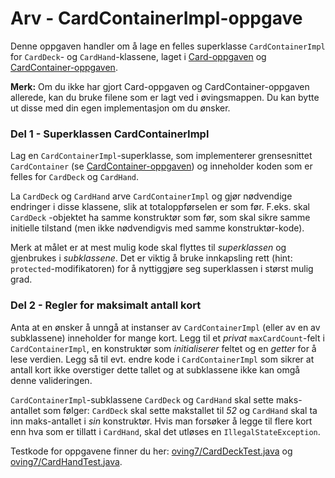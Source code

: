 # Arv - CardContainerImpl-oppgave

Denne oppgaven handler om å lage en felles superklasse `CardContainerImpl`
for `CardDeck`- og `CardHand`-klassene, laget i [Card-oppgaven](../oving4/Card.md)
og [CardContainer-oppgaven](../oving5/CardContainer.md).

**Merk:** Om du ikke har gjort Card-oppgaven og CardContainer-oppgaven allerede,
kan du bruke filene som er lagt ved i øvingsmappen. Du kan bytte ut disse med din egen implementasjon om du ønsker.

### Del 1 - Superklassen CardContainerImpl

Lag en `CardContainerImpl`-superklasse, som implementerer grensesnittet
`CardContainer` (se [CardContainer-oppgaven](../oving5/CardContainer.md)) og
inneholder koden som er felles for `CardDeck` og `CardHand`.

La `CardDeck` og `CardHand` arve `CardContainerImpl` og gjør nødvendige endringer
i disse klassene, slik at totaloppførselen er som før. F.eks. skal `CardDeck`
-objektet ha samme konstruktør som før, som skal sikre samme initielle tilstand
(men ikke nødvendigvis med samme konstruktør-kode).

Merk at målet er at mest mulig kode skal flyttes til _superklassen_ og gjenbrukes
i _subklassene_. Det er viktig å bruke innkapsling rett
(hint: `protected`-modifikatoren) for å nyttiggjøre seg superklassen i størst
mulig grad.

### Del 2 - Regler for maksimalt antall kort

Anta at en ønsker å unngå at instanser av `CardContainerImpl` (eller av en av
subklassene) inneholder for mange kort. Legg til et _privat_ `maxCardCount`-felt
i `CardContainerImpl`, en konstruktør som _initialiserer_ feltet og en _getter_
for å lese verdien. Legg så til evt. endre kode i `CardContainerImpl` som sikrer
at antall kort ikke overstiger dette tallet og at subklassene ikke kan omgå
denne valideringen.

`CardContainerImpl`-subklassene `CardDeck` og `CardHand` skal sette maks-antallet
som følger: `CardDeck` skal sette makstallet til _52_ og `CardHand` skal ta
inn maks-antallet i _sin_ konstruktør. Hvis man forsøker å legge til flere kort
enn hva som er tillatt i `CardHand`, skal det utløses en `IllegalStateException`.

Testkode for oppgavene finner du her: [oving7/CardDeckTest.java](../../src/test/java/oving7/CardDeckTest.java) og [oving7/CardHandTest.java](../../src/test/java/oving7/CardHandTest.java).
